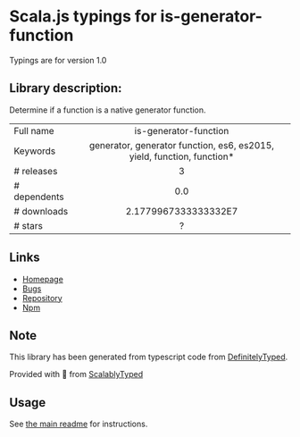 
# Scala.js typings for is-generator-function

Typings are for version 1.0

## Library description:
Determine if a function is a native generator function.

|                    |                 |
| ------------------ | :-------------: |
| Full name          | is-generator-function |
| Keywords           | generator, generator function, es6, es2015, yield, function, function* |
| # releases         | 3 |
| # dependents       | 0.0 |
| # downloads        | 2.1779967333333332E7 |
| # stars            | ? |

## Links
- [Homepage](https://github.com/inspect-js/is-generator-function#readme)
- [Bugs](https://github.com/inspect-js/is-generator-function/issues)
- [Repository](https://github.com/inspect-js/is-generator-function)
- [Npm](https://www.npmjs.com/package/is-generator-function)
    


## Note
This library has been generated from typescript code from [DefinitelyTyped](https://definitelytyped.org).

Provided with :purple_heart: from [ScalablyTyped](https://github.com/oyvindberg/ScalablyTyped)

## Usage
See [the main readme](../../readme.md) for instructions.


